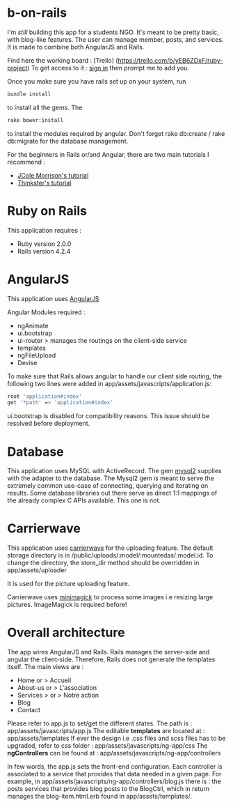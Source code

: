 # b-on-rails

I'm *still* building this app for a students NGO. It's meant to be pretty basic, with blog-like features. 
The user can manage member, posts, and services.
It is made to combine both AngularJS and Rails. 

Find here the working board : [Trello] (https://trello.com/b/yEB6ZDxF/ruby-project)
To get access to it : [sign in](https://trello.com/) then prompt me to add you.

Once you make sure you have rails set up on your system,
run 
```sh
bundle install 
```
to install all the gems. The 
```sh
rake bower:install 
```

to install the modules required by angular.
Don't forget rake db:create / rake db:migrate for the database management.

For the beginners in Rails or/and Angular, there are two main tutorials I recommend :
* [JCole Morrison's tutorial](http://start.jcolemorrison.com/angularjs-rails-4-1-and-ui-router-tutorial/)
* [Thinkster's tutorial](https://thinkster.io/angular-rails/)

# Ruby on Rails 

This application requires : 
* Ruby version 2.0.0
* Rails version 4.2.4

# AngularJS

This application uses [AngularJS](https://angularjs.org/)

Angular Modules required :
* ngAnimate
* ui.bootstrap
* ui-router > manages the routings on the client-side service 
* templates
* ngFileUpload
* Devise

To make sure that Rails allows angular to handle our client side routing, the following two lines were added in app/assets/javascripts/application.js:
```sh
root 'application#index'
get '*path' => 'application#index'
```
ui.bootstrap is disabled for compatibility reasons. This issue should be resolved before deployment.

# Database

This application uses MySQL with ActiveRecord.
The gem [mysql2](https://github.com/brianmario/mysql2) supplies with the adapter to the database.
The Mysql2 gem is meant to serve the extremely common use-case of connecting, querying and iterating on results. 
Some database libraries out there serve as direct 1:1 mappings of the already complex C APIs available. This one is not.

# Carrierwave

This application uses [carrierwave](https://github.com/carrierwaveuploader/carrierwave) for the uploading feature.
The default storage directory is in /public/uploads/:model/:mountedas/:model.id.
To change the directory, the store_dir method should be overridden in app/assets/uploader

It is used for the picture uploading feature.

Carrierwave uses [minimagick](https://github.com/minimagick/minimagick) to process some images i.e resizing large pictures. ImageMagick is required before!


# Overall architecture

The app wires AngularJS and Rails. Rails manages the server-side and angular the client-side. Therefore, Rails does not generate the templates itself.
The main views are :
* Home or > Accueil
* About-us or > L'association
* Services > or > Notre action 
* Blog 
* Contact

Please refer to app.js to set/get the different states. The path is : app/assets/javascripts/app.js
The editable **templates** are located at : app/assets/templates
If ever the design i.e .css files and scss files has to be upgraded, refer to css folder : app/assets/javascripts/ng-app/css
The **ngControllers** can be found at : app/assets/javascripts/ng-app/controllers

In few words, the app.js sets the front-end configuration. Each controller is associated to a service that provides that data needed in a given page.
For example, in app/assets/javascripts/ng-app/controllers/blog.js there is : the posts services that provides blog posts to the BlogCtrl, which in return 
manages the blog-item.html.erb found in app/assets/templates/. 

